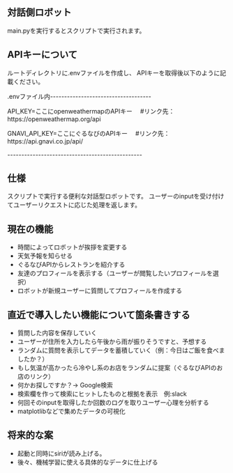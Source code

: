 <h2>対話側ロボット</h2>
main.pyを実行するとスクリプトで実行されます。

<h2>APIキーについて</h2>
<p>ルートディレクトリに.envファイルを作成し、
APIキーを取得後以下のように記載ください。
</p>

<p>.envファイル内------------------------------------</p>
<p>API_KEY=ここにopenweathermapのAPIキー
　#リンク先：https://openweathermap.org/api</p>

<p>GNAVI_API_KEY=ここにぐるなびのAPIキー
　#リンク先：https://api.gnavi.co.jp/api/</p>
<p>------------------------------------------------</p>

<h2>仕様</h2>
スクリプトで実行する便利な対話型ロボットです。
ユーザーのinputを受け付けてユーザーリクエストに応じた処理を返します。


<h2>現在の機能</h2>
<ul>
<li>時間によってロボットが挨拶を変更する</li>
<li>天気予報を知らせる</li>
<li>ぐるなびAPIからレストランを紹介する</li>
<li>友達のプロフィールを表示する（ユーザーが閲覧したいプロフィールを選択）</li>
<li>ロボットが新規ユーザーに質問してプロフィールを作成する</li>
</ul>

<h2>直近で導入したい機能について箇条書きする</h2>
<ul>
<li>質問した内容を保存していく</li>
<li>ユーザーが住所を入力したら午後から雨が振りそうですと、予想する</li>
<li>ランダムに質問を表示してデータを蓄積していく（例：今日はご飯を食べましたか？）</li>
<li>もし気温が高かったら冷やし系のお店をランダムに提案（ぐるなびAPIのお店のリンク）</li>
<li>何かお探しですか？→ Google検索</li>
<li>検索欄を作って検索にヒットしたものと根拠を表示　例:slack</li>
<li>何回そのinputを取得したか回数のログを取りユーザー心理を分析する</li>
<li>matplotlibなどで集めたデータの可視化</li>
</ul>

<h2>将来的な案</h2>
<ul>
<li>起動と同時にsiriが読み上げる。</li>
<li>後々、機械学習に使える具体的なデータに仕上げる</li>
</ul>
